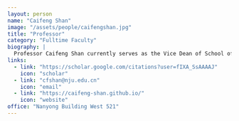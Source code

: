 ```yaml
---
layout: person
name: "Caifeng Shan"
image: "/assets/people/caifengshan.jpg"
title: "Professor"
category: "Fulltime Faculty"
biography: |
  Professor Caifeng Shan currently serves as the Vice Dean of School of Intelligence Science and Technology, Nanjing University. He was previously a Senior Scientist and Project Leader with Philips Research, Eindhoven, The Netherlands. He was also a part-time researcher at Eindhoven University of Technology. He received the B.Eng. degree from the University of Science and Technology of China, the M.Eng degree from the Institute of Automation, Chinese Academy of Sciences, and the PhD degree from Queen Mary, University of London. His research interests include computer vision, pattern recognition, medical image analysis, and related applications. He has authored more than 150 scientific papers and 80 patents (with 10k+ Google Scholar citations). He was the recipient of the Invention Award of Royal Philips, and listed in World's Top 2% Scientists. He has served as Associate Editor for scientific journals including IEEE Journal of Biomedical and Health Informatics and IEEE Transactions on Circuits and Systems for Video Technology.
links:
  - link: "https://scholar.google.com/citations?user=fIXA_SsAAAAJ"
    icon: "scholar"
  - link: "cfshan@nju.edu.cn"
    icon: "email"
  - link: "https://caifeng-shan.github.io/"
    icon: "website"
office: "Nanyong Building West 521"
---
```

